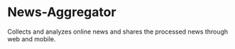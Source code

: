 # News-Aggregator
Collects and analyzes online news and shares the processed news through web and mobile.  

